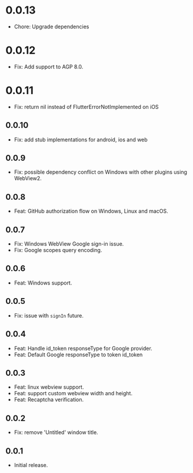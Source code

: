 # 0.0.13

- Chore: Upgrade dependencies

# 0.0.12

- Fix: Add support to AGP 8.0.

# 0.0.11

- Fix: return nil instead of FlutterErrorNotImplemented on iOS

## 0.0.10

- Fix: add stub implementations for android, ios and web

## 0.0.9

- Fix: possible dependency conflict on Windows with other plugins using WebView2.

## 0.0.8

- Feat: GitHub authorization flow on Windows, Linux and macOS.

## 0.0.7

- Fix: Windows WebView Google sign-in issue.
- Fix: Google scopes query encoding.

## 0.0.6

- Feat: Windows support.

## 0.0.5

- Fix: issue with `signIn` future.

## 0.0.4

- Feat: Handle id_token responseType for Google provider.
- Feat: Default Google responseType to token id_token

## 0.0.3

- Feat: linux webview support.
- Feat: support custom webview width and height.
- Feat: Recaptcha verification.

## 0.0.2

- Fix: remove 'Untitled' window title.

## 0.0.1

- Initial release.
